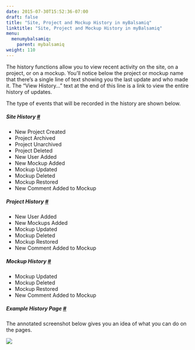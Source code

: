 ```yaml
---
date: 2015-07-30T15:52:36-07:00
draft: false
title: "Site, Project and Mockup History in myBalsamiq"
linktitle: "Site, Project and Mockup History in myBalsamiq"
menu:
  menumybalsamiq:
    parent: mybalsamiq
weight: 110
---
```


The history functions allow you to view recent activity on the site, on a project, or on a mockup. You’ll notice below the project or mockup name that there’s a single line of text showing you the last update and who made it. The “View History…” text at the end of this line is a link to view the entire history of updates.

The type of events that will be recorded in the history are shown below.

##### Site History [#](#sitehistory)

*   New Project Created
*   Project Archived
*   Project Unarchived
*   Project Deleted
*   New User Added
*   New Mockup Added
*   Mockup Updated
*   Mockup Deleted
*   Mockup Restored
*   New Comment Added to Mockup

##### Project History [#](#projecthistory)

*   New User Added
*   New Mockups Added
*   Mockup Updated
*   Mockup Deleted
*   Mockup Restored
*   New Comment Added to Mockup

##### Mockup History [#](#mockuphistory)

*   Mockup Updated
*   Mockup Deleted
*   Mockup Restored
*   New Comment Added to Mockup

##### Example History Page [#](#examplehistorypage)

The annotated screenshot below gives you an idea of what you can do on the pages.

![](http://media.balsamiq.com/img/support/docs/myb/project-history.png)
